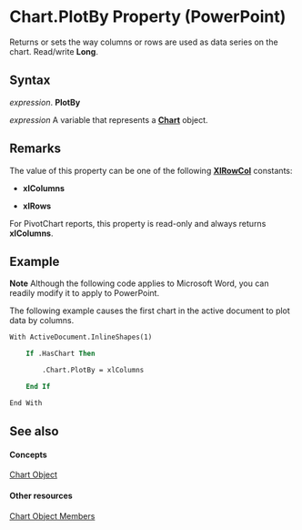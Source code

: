 
# Chart.PlotBy Property (PowerPoint)

Returns or sets the way columns or rows are used as data series on the chart. Read/write  **Long**.


## Syntax

 _expression_. **PlotBy**

 _expression_ A variable that represents a **[Chart](3fcf082f-9f58-f67d-1061-e7f37e30fbcd.md)** object.


## Remarks

The value of this property can be one of the following  **[XlRowCol](011d264b-6d5e-d6c6-f02e-8530dfefb186.md)** constants:


-  **xlColumns**
    
-  **xlRows**
    


For PivotChart reports, this property is read-only and always returns  **xlColumns**.


## Example




 **Note**  Although the following code applies to Microsoft Word, you can readily modify it to apply to PowerPoint.

The following example causes the first chart in the active document to plot data by columns.




```vb
With ActiveDocument.InlineShapes(1)

    If .HasChart Then

        .Chart.PlotBy = xlColumns

    End If

End With
```


## See also


#### Concepts


[Chart Object](3fcf082f-9f58-f67d-1061-e7f37e30fbcd.md)
#### Other resources


[Chart Object Members](de1c852d-e599-3e66-1365-dde3e1eb4c28.md)
